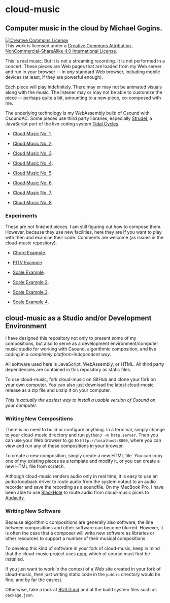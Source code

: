 # cloud-music

## Computer music in the cloud by Michael Gogins. 

<a rel="license" href="http://creativecommons.org/licenses/by-nc-sa/4.0/">
<img alt="Creative Commons License" style="border-width:0" 
src="https://i.creativecommons.org/l/by-nc-sa/4.0/88x31.png" /></a><br />This 
work is licensed under a <a rel="license" 
href="http://creativecommons.org/licenses/by-nc-sa/4.0/">Creative Commons 
Attribution-NonCommercial-ShareAlike 4.0 International License</a>.

This is real music. But it is not a streaming recording. It is not performed 
in a concert. These pieces are Web pages that are loaded from my Web server 
and run in your browser -- in _any_ standard Web browser, including mobile 
devices (at least, if they are powerful enough).

Each piece will play indefinitely. There may or may not be animated visuals 
along with the music. The listener may or may not be able to customize the 
piece -- perhaps quite a bit, amounting to a new piece, co-composed with me.

The underlying technology is my WebAssembly build of Csound with CsoundAC. 
Some pieces use third party libraries, especially [Strudel](https://github.com/tidalcycles/strudel),
a JavaScript port of the live coding system [Tidal Cycles](https://tidalcycles.org/).

- [Cloud Music No. 1](cloud_music_no_1.html).

- [Cloud Music No. 2](cloud_music_no_2.html).

- [Cloud Music No. 3](cloud_music_no_3.html).

- [Cloud Music No. 4](cloud_music_no_4.html).

- [Cloud Music No. 5](cloud_music_no_5.html).

- [Cloud Music No. 6](cloud_music_no_6.html).

- [Cloud Music No. 7](cloud_music_no_7.html).

- [Cloud Music No. 8](cloud_music_no_8.html).

### Experiments

These are not finished pieces. I am still figuring out how to compose them. 
However, because they use new facilities, here they are if you want to play 
with then and examine their code. Comments are welcome (as issues in the 
cloud-music repository).

- [Chord Example](chord_example.html).

- [PITV Example](pitv_example.html).

- [Scale Example](scale_example.html).

- [Scale Example 2](scale_example_2.html).

- [Scale Example 3](scale_example_3.html).

- [Scale Example 4](scale_example_4.html).

## cloud-music as a Studio and/or Development Environment

I have designed this repository not only to present some of my compositions, 
but also to serve as a development environment/computer music studio for 
working with Csound, algorithmic composition, and live coding in a 
_completely platform-independent way_.

All software used here is JavaScript, WebAssembly, or HTML. All third party 
dependencies are contained in this repository as static files.

To use cloud-music, fork cloud-music on GitHub and clone your fork on your 
own computer. You can also just download the latest cloud-music release as a zip 
file and unzip it on your computer.

_This is actually the easiest way to install a usable version of Csound on your 
computer._

### Writing New Compositions

There is no need to build or configure anything. In a terminal, simply change 
to your cloud-music directory and run `python3 -m http.server`. Then you can 
use your Web browser to go to `http://localhost:8000`, where you can view and 
run any of these compositions in your browser.

To create a new composition, simply create a new HTML file. You can copy one 
of my existing pieces as a template and modify it, or you can create a new HTML 
file from scratch.

Although cloud-music renders audio only in real time, it is easy to use an 
audio loopback driver to route audio from the system output to an audio 
recorder and save the recording as a soundfile. On my MacBook Pro, I have been 
able to use [BlackHole](https://github.com/ExistentialAudio/BlackHole) to 
route audio from cloud-music pices to [Audacity](https://www.audacityteam.org/).

### Writing New Software

Because algorithmic compositions are generally also software, the line between 
compositions and other software can become blurred. However, it is often the 
case that a composer will write new software as libraries or other resources 
to support a number of their musical compositions.

To develop this kind of software in your fork of cloud-music, keep in mind 
that the cloud-music project uses [npm](https://www.npmjs.com/), which of 
course must first be installed. 

If you just want to work in the context of a Web site created in your fork of 
cloud-music, then just writing static code in the `public` directory would be 
fine, and by far the easiest. 

Otherwise, take a look at [BUILD.md](https://github.com/gogins/cloud-music/blob/main/BUILD.md)
and at the build system files such as `package.json`.




